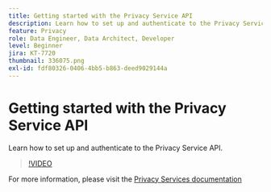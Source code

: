 ```yaml
---
title: Getting started with the Privacy Service API
description: Learn how to set up and authenticate to the Privacy Service API.
feature: Privacy
role: Data Engineer, Data Architect, Developer
level: Beginner
jira: KT-7720
thumbnail: 336075.png
exl-id: fdf80326-0406-4bb5-b863-deed9029144a
---
```

# Getting started with the Privacy Service API

Learn how to set up and authenticate to the Privacy Service API.

>[!VIDEO](https://video.tv.adobe.com/v/336075?quality=12&learn=on)

For  more information, please visit the [Privacy Services documentation](https://experienceleague.adobe.com/docs/experience-platform/privacy/home.html)
